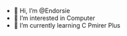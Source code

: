 - 👋 Hi, I’m @Endorsie
- 👀 I’m interested in Computer
- 🌱 I’m currently learning C Pmirer Plus

<!---
Endorsie/Endorsie is a ✨ special ✨ repository because its `README.md` (this file) appears on your GitHub profile.
You can click the Preview link to take a look at your changes.
--->
